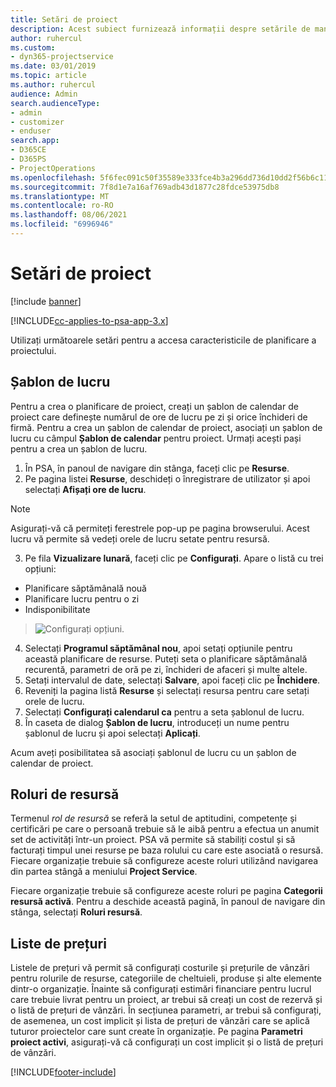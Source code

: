 ```yaml
---
title: Setări de proiect
description: Acest subiect furnizează informații despre setările de management de proiect.
author: ruhercul
ms.custom:
- dyn365-projectservice
ms.date: 03/01/2019
ms.topic: article
ms.author: ruhercul
audience: Admin
search.audienceType:
- admin
- customizer
- enduser
search.app:
- D365CE
- D365PS
- ProjectOperations
ms.openlocfilehash: 5f6fec091c50f35589e333fce4b3a296dd736d10dd2f56b6c11209a55b493836
ms.sourcegitcommit: 7f8d1e7a16af769adb43d1877c28fdce53975db8
ms.translationtype: MT
ms.contentlocale: ro-RO
ms.lasthandoff: 08/06/2021
ms.locfileid: "6996946"
---
```

# <a name="project-settings"></a>Setări de proiect

[!include [banner](../includes/psa-now-project-operations.md)]

[!INCLUDE[cc-applies-to-psa-app-3.x](../includes/cc-applies-to-psa-app-3x.md)]

Utilizați următoarele setări pentru a accesa caracteristicile de planificare a proiectului.

## <a name="work-template"></a>Șablon de lucru

Pentru a crea o planificare de proiect, creați un șablon de calendar de proiect care definește numărul de ore de lucru pe zi și orice închideri de firmă. Pentru a crea un șablon de calendar de proiect, asociați un șablon de lucru cu câmpul **Șablon de calendar** pentru proiect. Urmați acești pași pentru a crea un șablon de lucru.

1. În PSA, în panoul de navigare din stânga, faceți clic pe **Resurse**. 
2. Pe pagina listei **Resurse**, deschideți o înregistrare de utilizator și apoi selectați **Afișați ore de lucru**.

  > [!NOTE]
  > Asigurați-vă că permiteți ferestrele pop-up pe pagina browserului. Acest lucru vă permite să vedeți orele de lucru setate pentru resursă.
  
3. Pe fila **Vizualizare lunară**, faceți clic pe **Configurați**. Apare o listă cu trei opțiuni: 

  - Planificare săptămânală nouă
  - Planificare lucru pentru o zi
  - Indisponibilitate

> ![Configurați opțiuni.](media/project-13.png)

4. Selectați **Programul săptămânal nou**, apoi setați opțiunile pentru această planificare de resurse. Puteți seta o planificare săptămânală recurentă, parametri de oră pe zi, închideri de afaceri și multe altele.
5. Setați intervalul de date, selectați **Salvare**, apoi faceți clic pe **Închidere**. 
6. Reveniți la pagina listă **Resurse** și selectați resursa pentru care setați orele de lucru. 
7. Selectați **Configurați calendarul ca** pentru a seta șablonul de lucru. 
8. În caseta de dialog **Șablon de lucru**, introduceți un nume pentru șablonul de lucru și apoi selectați **Aplicați**. 

Acum aveți posibilitatea să asociați șablonul de lucru cu un șablon de calendar de proiect.

## <a name="resource-roles"></a>Roluri de resursă

Termenul *rol de resursă* se referă la setul de aptitudini, competențe și certificări pe care o persoană trebuie să le aibă pentru a efectua un anumit set de activități într-un proiect. PSA vă permite să stabiliți costul și să facturați timpul unei resurse pe baza rolului cu care este asociată o resursă. Fiecare organizație trebuie să configureze aceste roluri utilizând navigarea din partea stângă a meniului **Project Service**.

Fiecare organizație trebuie să configureze aceste roluri pe pagina **Categorii resursă activă**. Pentru a deschide această pagină, în panoul de navigare din stânga, selectați **Roluri resursă**.

## <a name="price-lists"></a>Liste de prețuri

Listele de prețuri vă permit să configurați costurile și prețurile de vânzări pentru rolurile de resurse, categoriile de cheltuieli, produse și alte elemente dintr-o organizație. Înainte să configurați estimări financiare pentru lucrul care trebuie livrat pentru un proiect, ar trebui să creați un cost de rezervă și o listă de prețuri de vânzări. În secțiunea parametri, ar trebui să configurați, de asemenea, un cost implicit și lista de prețuri de vânzări care se aplică tuturor proiectelor care sunt create în organizație. Pe pagina **Parametri proiect activi**, asigurați-vă că configurați un cost implicit și o listă de prețuri de vânzări.


[!INCLUDE[footer-include](../includes/footer-banner.md)]